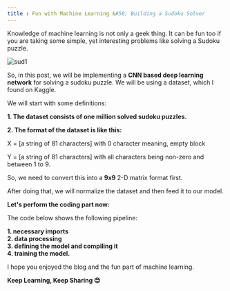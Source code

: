 ```yaml
---
title : Fun with Machine Learning &#58; Building a Sudoku Solver
---
```


Knowledge of machine learning is not only a geek thing. It can be fun too if you are taking some simple, yet 
interesting problems like solving a Sudoku puzzle.

![sud1](https://1.bp.blogspot.com/-EitHpkSP9Qc/Xa8chw549CI/AAAAAAAAPmI/gwQn3uqBG384hTaJH7g2CJLDTipb-sqpwCLcBGAsYHQ/s1600/s.png)

So, in this post, we will be implementing a **CNN based deep learning network** for solving a sudoku puzzle. We will be using
a dataset, which I found on Kaggle. 

We will start with some definitions:

**1. The dataset consists of one million solved sudoku puzzles.**

**2. The format of the dataset is like this:**

X = [a string of 81 characters] with 0 character meaning, empty block

Y = [a string of 81 characters] with all characters being non-zero and between 1 to 9.
                    

So, we need to convert this into a **9x9** 2-D matrix format first.

After doing that, we will normalize the dataset and then feed it to our model.


**Let's perform the coding part now:**

The code below shows the following pipeline:

**1. necessary imports <br/>**
**2. data processing <br/>**
**3. defining the model and compiling it <br/>**
**4. training the model.**

<script src="https://gist.github.com/spraphul/ef304461ad0456d6da7416faed6913d0.js"></script>

I hope you enjoyed the blog and the fun part of machine learning.

**Keep Learning, Keep Sharing 😊**

